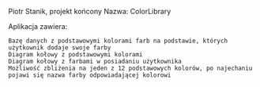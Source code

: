 Piotr Stanik, projekt końcony Nazwa: ColorLibrary

Aplikacja zawiera:

    Bazę danych z podstawowymi kolorami farb na podstawie, których użytkownik dodaje swoje farby
    Diagram kołowy z podstawowymi kolorami
    Diagram kołowy z farbami w posiadaniu użytkownika
    Możliwość zbliżenia na jeden z 12 podstawowych kolorów, po najechaniu pojawi się nazwa farby odpowiadającej kolorowi

